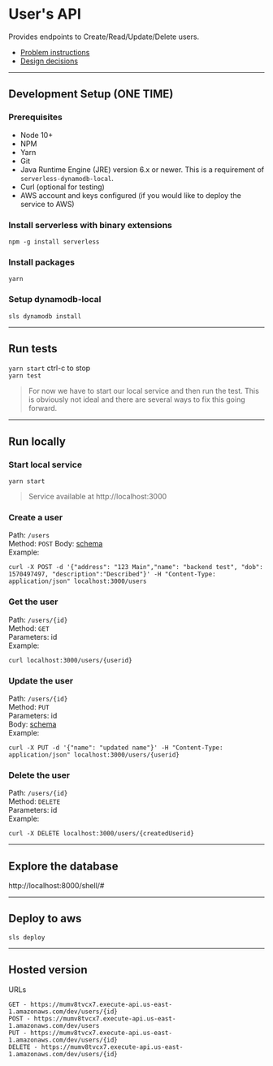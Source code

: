 # User's API
Provides endpoints to Create/Read/Update/Delete users.  
- [Problem instructions](problem-description.md)  
- [Design decisions](design-decisions.md)
***
## Development Setup (ONE TIME)

### Prerequisites
- Node 10+
- NPM
- Yarn
- Git
- Java Runtime Engine (JRE) version 6.x or newer.  This is a requirement of `serverless-dynamodb-local`.  
- Curl (optional for testing)
- AWS account and keys configured (if you would like to deploy the service to AWS)

### Install serverless with binary extensions
`npm -g install serverless`

### Install packages
`yarn`

### Setup dynamodb-local
`sls dynamodb install`
***
## Run tests
`yarn start` ctrl-c to stop  
`yarn test`
> For now we have to start our local service and then run the test.  This is obviously not ideal and there are several ways to fix this going forward.
***
## Run locally

### Start local service
`yarn start` 
> Service available at http://localhost:3000


### Create a user
Path: `/users`  
Method: `POST`
Body: [schema](src/schema/userCreate.json)  
Example:
```
curl -X POST -d '{"address": "123 Main","name": "backend test", "dob": 1570497497, "description":"Described"}' -H "Content-Type: application/json" localhost:3000/users
```
### Get the user
Path: `/users/{id}`  
Method: `GET`  
Parameters: id  
Example:
```
curl localhost:3000/users/{userid}
```
### Update the user
Path: `/users/{id}`  
Method: `PUT`  
Parameters: id  
Body: [schema](src/schema/userUpdate.json)  
Example:
```
curl -X PUT -d '{"name": "updated name"}' -H "Content-Type: application/json" localhost:3000/users/{userid}
```

### Delete the user
Path: `/users/{id}`  
Method: `DELETE`  
Parameters: id  
Example:
```
curl -X DELETE localhost:3000/users/{createdUserid}
```
***
## Explore the database
http://localhost:8000/shell/#

***
## Deploy to aws
`sls deploy`

***
## Hosted version
URLs
```
GET - https://mumv8tvcx7.execute-api.us-east-1.amazonaws.com/dev/users/{id}  
POST - https://mumv8tvcx7.execute-api.us-east-1.amazonaws.com/dev/users  
PUT - https://mumv8tvcx7.execute-api.us-east-1.amazonaws.com/dev/users/{id}  
DELETE - https://mumv8tvcx7.execute-api.us-east-1.amazonaws.com/dev/users/{id}  
```

